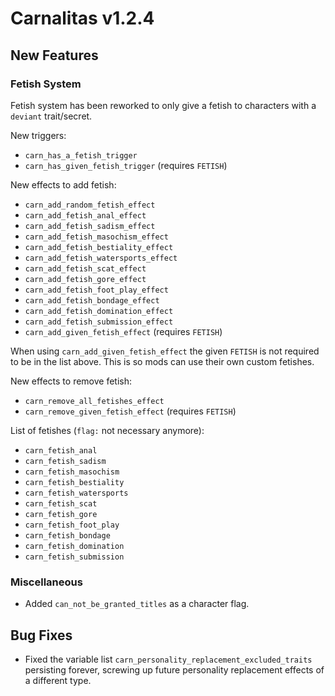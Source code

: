 # Carnalitas v1.2.4

## New Features

### Fetish System
Fetish system has been reworked to only give a fetish to characters with a `deviant` trait/secret.

New triggers:
* `carn_has_a_fetish_trigger`
* `carn_has_given_fetish_trigger` (requires `FETISH`)

New effects to add fetish:
* `carn_add_random_fetish_effect`
* `carn_add_fetish_anal_effect`
* `carn_add_fetish_sadism_effect`
* `carn_add_fetish_masochism_effect`
* `carn_add_fetish_bestiality_effect`
* `carn_add_fetish_watersports_effect`
* `carn_add_fetish_scat_effect`
* `carn_add_fetish_gore_effect`
* `carn_add_fetish_foot_play_effect`
* `carn_add_fetish_bondage_effect`
* `carn_add_fetish_domination_effect`
* `carn_add_fetish_submission_effect`
* `carn_add_given_fetish_effect` (requires `FETISH`)

When using `carn_add_given_fetish_effect` the given `FETISH` is not required to be in the list above. This is so mods can use their own custom fetishes.

New effects to remove fetish:
* `carn_remove_all_fetishes_effect`
* `carn_remove_given_fetish_effect` (requires `FETISH`)

List of fetishes (`flag:` not necessary anymore):
* `carn_fetish_anal`
* `carn_fetish_sadism`
* `carn_fetish_masochism`
* `carn_fetish_bestiality`
* `carn_fetish_watersports`
* `carn_fetish_scat`
* `carn_fetish_gore`
* `carn_fetish_foot_play`
* `carn_fetish_bondage`
* `carn_fetish_domination`
* `carn_fetish_submission`

### Miscellaneous

* Added `can_not_be_granted_titles` as a character flag.

## Bug Fixes

* Fixed the variable list `carn_personality_replacement_excluded_traits` persisting forever, screwing up future personality replacement effects of a different type.